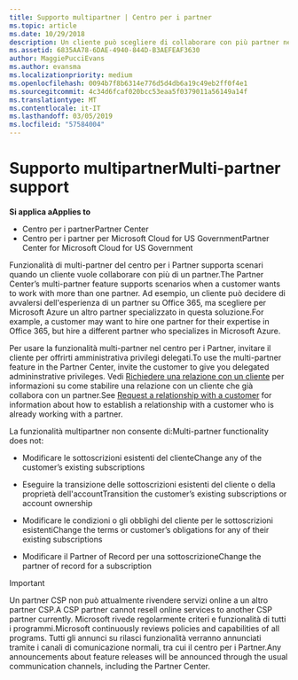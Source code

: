 ```yaml
---
title: Supporto multipartner | Centro per i partner
ms.topic: article
ms.date: 10/29/2018
description: Un cliente può scegliere di collaborare con più partner nel programma Cloud Solution Provider specializzati in servizi diversi.
ms.assetid: 6835AA78-6DAE-4940-844D-B3AEFEAF3630
author: MaggiePucciEvans
ms.author: evansma
ms.localizationpriority: medium
ms.openlocfilehash: 0094b7f8b6314e776d5d4db6a19c49eb2ff0f4e1
ms.sourcegitcommit: 4c34d6fcaf020bcc53eaa5f0379011a56149a14f
ms.translationtype: MT
ms.contentlocale: it-IT
ms.lasthandoff: 03/05/2019
ms.locfileid: "57584004"
---
```

# <a name="multi-partner-support"></a><span data-ttu-id="c8e8b-103">Supporto multipartner</span><span class="sxs-lookup"><span data-stu-id="c8e8b-103">Multi-partner support</span></span>

<span data-ttu-id="c8e8b-104">**Si applica a**</span><span class="sxs-lookup"><span data-stu-id="c8e8b-104">**Applies to**</span></span>

-  <span data-ttu-id="c8e8b-105">Centro per i partner</span><span class="sxs-lookup"><span data-stu-id="c8e8b-105">Partner Center</span></span>
-  <span data-ttu-id="c8e8b-106">Centro per i partner per Microsoft Cloud for US Government</span><span class="sxs-lookup"><span data-stu-id="c8e8b-106">Partner Center for Microsoft Cloud for US Government</span></span>


<span data-ttu-id="c8e8b-107">Funzionalità di multi-partner del centro per i Partner supporta scenari quando un cliente vuole collaborare con più di un partner.</span><span class="sxs-lookup"><span data-stu-id="c8e8b-107">The Partner Center’s multi-partner feature supports scenarios when a customer wants to work with more than one partner.</span></span> <span data-ttu-id="c8e8b-108">Ad esempio, un cliente può decidere di avvalersi dell'esperienza di un partner su Office 365, ma scegliere per Microsoft Azure un altro partner specializzato in questa soluzione.</span><span class="sxs-lookup"><span data-stu-id="c8e8b-108">For example, a customer may want to hire one partner for their expertise in Office 365, but hire a different partner who specializes in Microsoft Azure.</span></span>

<span data-ttu-id="c8e8b-109">Per usare la funzionalità multi-partner nel centro per i Partner, invitare il cliente per offrirti amministrativa privilegi delegati.</span><span class="sxs-lookup"><span data-stu-id="c8e8b-109">To use the multi-partner feature in the Partner Center, invite the customer to give you delegated admininstrative privileges.</span></span> <span data-ttu-id="c8e8b-110">Vedi [Richiedere una relazione con un cliente](request-a-relationship-with-a-customer.md) per informazioni su come stabilire una relazione con un cliente che già collabora con un partner.</span><span class="sxs-lookup"><span data-stu-id="c8e8b-110">See [Request a relationship with a customer](request-a-relationship-with-a-customer.md) for information about how to establish a relationship with a customer who is already working with a partner.</span></span>

<span data-ttu-id="c8e8b-111">La funzionalità multipartner non consente di:</span><span class="sxs-lookup"><span data-stu-id="c8e8b-111">Multi-partner functionality does not:</span></span>

-   <span data-ttu-id="c8e8b-112">Modificare le sottoscrizioni esistenti del cliente</span><span class="sxs-lookup"><span data-stu-id="c8e8b-112">Change any of the customer’s existing subscriptions</span></span>

-   <span data-ttu-id="c8e8b-113">Eseguire la transizione delle sottoscrizioni esistenti del cliente o della proprietà dell'account</span><span class="sxs-lookup"><span data-stu-id="c8e8b-113">Transition the customer’s existing subscriptions or account ownership</span></span>

-   <span data-ttu-id="c8e8b-114">Modificare le condizioni o gli obblighi del cliente per le sottoscrizioni esistenti</span><span class="sxs-lookup"><span data-stu-id="c8e8b-114">Change the terms or customer’s obligations for any of their existing subscriptions</span></span>

-   <span data-ttu-id="c8e8b-115">Modificare il Partner of Record per una sottoscrizione</span><span class="sxs-lookup"><span data-stu-id="c8e8b-115">Change the partner of record for a subscription</span></span>

> [!IMPORTANT]  
> <span data-ttu-id="c8e8b-116">Un partner CSP non può attualmente rivendere servizi online a un altro partner CSP.</span><span class="sxs-lookup"><span data-stu-id="c8e8b-116">A CSP partner cannot resell online services to another CSP partner currently.</span></span> <span data-ttu-id="c8e8b-117">Microsoft rivede regolarmente criteri e funzionalità di tutti i programmi.</span><span class="sxs-lookup"><span data-stu-id="c8e8b-117">Microsoft continuously reviews policies and capabilities of all programs.</span></span> <span data-ttu-id="c8e8b-118">Tutti gli annunci su rilasci funzionalità verranno annunciati tramite i canali di comunicazione normali, tra cui il centro per i Partner.</span><span class="sxs-lookup"><span data-stu-id="c8e8b-118">Any announcements about feature releases will be announced through the usual communication channels, including the Partner Center.</span></span>  

 






